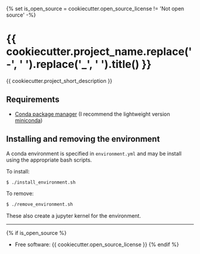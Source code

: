 {% set is_open_source = cookiecutter.open_source_license != 'Not open source' -%}
# {{ cookiecutter.project_name.replace('-', ' ').replace('_', ' ').title() }}

{{ cookiecutter.project_short_description }}

## Requirements

* [Conda package manager](https://conda.io/en/latest/) (I recommend the lightweight version [miniconda](https://docs.conda.io/en/latest/miniconda.html))

## Installing and removing the environment

A conda environment is specified in `environment.yml` and may be install using the appropriate bash scripts. 

To install:

```bash
$ ./install_environment.sh
```

To remove:

```bash
$ ./remove_environment.sh
```

These also create a jupyter kernel for the environment.

---
{% if is_open_source %}
* Free software: {{ cookiecutter.open_source_license }}
{% endif %}